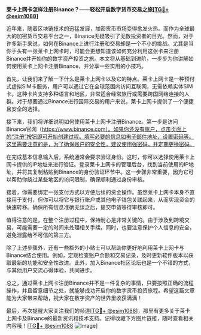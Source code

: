 **莱卡上网卡怎样注册Binance？——轻松开启数字货币交易之旅[[TG💪+ @esim1088](https://t.me/s/esim1088)]**

近年来，随着区块链技术的迅猛发展，加密货币市场变得愈发火热。而作为全球最大的加密货币交易平台之一，Binance无疑吸引了无数投资者的目光。然而，对于许多新手来说，如何在Binance上进行注册和交易却是一个不小的挑战。尤其是当你手头有一张莱卡上网卡时，可能会更想知道该如何充分利用这张卡来注册Binance并开始你的数字资产投资之旅。本文将从基础到进阶，一步步为你讲解如何使用莱卡上网卡注册Binance，并分享一些实用的小技巧。

首先，让我们来了解一下什么是莱卡上网卡以及它的特点。莱卡上网卡是一种预付式虚拟SIM卡服务，用户可以通过它在全球范围内访问互联网，无需依赖实体SIM卡。这种卡片支持多种语言和地区，非常适合经常旅行或需要跨国网络连接的人群。对于想要通过Binance进行国际交易的用户来说，莱卡上网卡提供了一个便捷且安全的选择。

接下来，我们将详细说明如何使用莱卡上网卡注册Binance。第一步是访问Binance官网（https://www.binance.com）。如果你还没有账户，点击页面上的“注册”按钮即可开始创建过程。填写必要的信息如电子邮件地址、设置密码等。这里需要注意的是，为了确保账户的安全性，建议使用强密码，并定期更换密码。

在完成基本信息输入后，系统通常会要求验证身份。这时，你可以选择使用莱卡上网卡提供的IP地址来进行验证。登录莱卡上网卡的管理后台，找到当前使用的IP地址，并将其复制粘贴到Binance的身份验证环节中。这一步骤非常重要，因为它可以帮助你绕过某些地区的访问限制，确保顺利通过身份审核。

接着，你需要绑定一张支付方式以方便后续的资金操作。虽然莱卡上网卡本身不直接用于支付，但你可以将它与银行账户或其他电子钱包关联起来，从而实现资金的快速转移。确保所有信息准确无误之后，提交申请等待审核即可。

值得注意的是，在整个注册过程中，保持耐心是非常关键的。由于涉及到跨境交易，可能需要一定的时间来处理相关手续。同时，也要注意保护个人信息的安全，避免泄露给不可信的第三方。

除了上述步骤外，还有一些额外的小贴士可以帮助你更好地利用莱卡上网卡与Binance结合使用。例如，定期检查账户余额和交易记录，及时更新软件版本以获取最新的功能和安全性改进。此外，加入Binance社区论坛也是一个不错的方式，与其他用户交流心得体验，共同进步。

总之，通过莱卡上网卡注册Binance并不是一件复杂的事情，只要按照正确的流程操作，并且留意细节之处，就能够成功开启你的数字货币投资旅程。希望这篇文章能为大家带来帮助，祝大家在数字资产的世界里收获满满！

最后，再次提醒大家关注我们的频道[[TG💪+ @esim1088](https://t.me/s/esim1088)]，那里有更多关于莱卡上网卡及Binance的最新资讯和技术支持。记得收藏下方图片链接，随时查看相关内容哦！[[TG💪+ @esim1088](https://t.me/s/esim1088) ![Image](https://i.postimg.cc/4NQfJmqS/Snipaste-2025-05-13-00-14-12.png)]